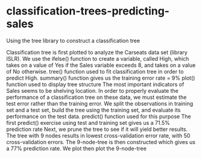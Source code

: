 # classification-trees-predicting-sales
Using the tree library to construct a classification tree

Classification tree is first plotted to analyze the Carseats data set (library ISLR).
We use the ifelse() function to create a variable, called High, which takes on a value of Yes if the Sales variable exceeds 8, and takes on a value of No otherwise.
tree() function used to fit classification tree in order to predict High.
summary() function gives us the training error rate = 9%
plot() function used to display tree structure
The most important indicators of Sales seems to be shelving location.
In order to properly evaluate the performance of a classification tree on these data, we must estimate the test error rather than the training error. 
We split the observations in training set and a test set, build the tree using the training set, and evaluate its performance on the test data.
predict() function used for this purpose
The first predict() exercise using test and training set gives us a 71.5% prediction rate
Next, we prune the tree to see if it will yield better results.
The tree with 9 nodes results in lowest cross-validation error rate, with 50 cross-validation errors. 
The 9-node-tree is then constructed which gives us a 77% prediction rate. 
We plot then plot the 9-node-tree
